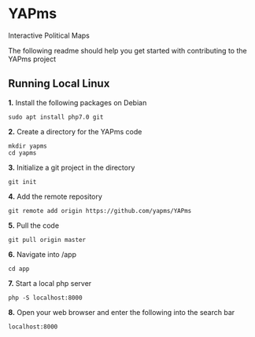 # YAPms
Interactive Political Maps

The following readme should help you get started with contributing to the YAPms project

## Running Local Linux
**1.** Install the following packages on Debian
```
sudo apt install php7.0 git
```
**2.** Create a directory for the YAPms code
```
mkdir yapms
cd yapms
```
**3.** Initialize a git project in the directory
```
git init
```
**4.** Add the remote repository
```
git remote add origin https://github.com/yapms/YAPms
```
**5.** Pull the code
```
git pull origin master
```
**6.** Navigate into /app
```
cd app
```
**7.** Start a local php server
```
php -S localhost:8000
```
**8.** Open your web browser and enter the following into the search bar
```
localhost:8000
```

